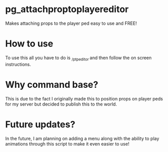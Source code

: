 # pg_attachproptoplayereditor
Makes attaching props to the player ped easy to use and FREE!

# How to use
To use this all you have to do is <sub>/ptpeditor <boneID> <Model></sub> and then follow the on screen instructions.

# Why command base?
This is due to the fact I originally made this to position props on player peds for my server but decided to publish this to the world. 

# Future updates?
In the future, I am planning on adding a menu along with the ability to play animations through this script to make it even easier to use!

